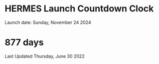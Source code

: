 # HERMES Launch Countdown Clock

Launch date: Sunday, November 24 2024
# 877 days

Last Updated Thursday, June 30 2022